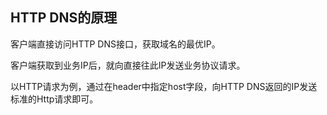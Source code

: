 ## HTTP DNS的原理

客户端直接访问HTTP DNS接口，获取域名的最优IP。

客户端获取到业务IP后，就向直接往此IP发送业务协议请求。

以HTTP请求为例，通过在header中指定host字段，向HTTP DNS返回的IP发送标准的Http请求即可。
